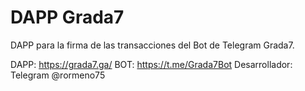 # DAPP Grada7

DAPP para la firma de las transacciones del Bot de Telegram Grada7.

DAPP: https://grada7.ga/
BOT: https://t.me/Grada7Bot
Desarrollador: Telegram @rormeno75

